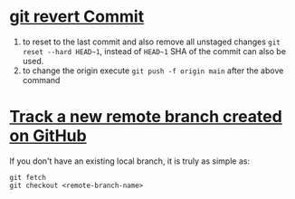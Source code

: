 # [git revert Commit](https://www.freecodecamp.org/news/git-revert-commit-how-to-undo-the-last-commit/) 

1. to reset to the last commit and also remove all unstaged changes     `git reset --hard HEAD~1`, instead of `HEAD~1`  SHA of the commit can also be used.
2. to change the origin execute `git push -f origin main` after the above command

# [Track a new remote branch created on GitHub](https://stackoverflow.com/questions/11262703/track-a-new-remote-branch-created-on-github)

If you don't have an existing local branch, it is truly as simple as:

```
git fetch
git checkout <remote-branch-name>
```
